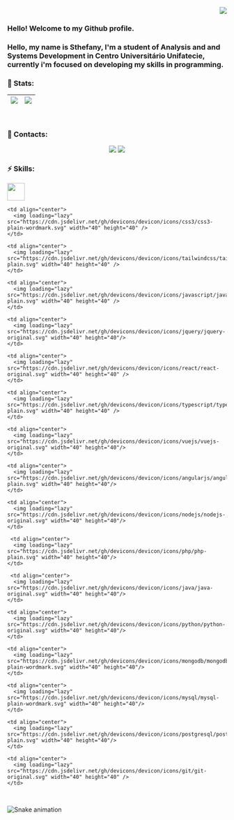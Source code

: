 <p align="right">
  <a href="https://visitorbadge.io/status?path=https%3A%2F%2Fgithub.com%2Fsthefanyspina"><img src="https://api.visitorbadge.io/api/visitors?path=https%3A%2F%2Fgithub.com%2Fsthefanyspina&label=Profile%20Views&labelColor=%23ffe4c8&countColor=%2386092c&style=flat" /></a>
</p>

### Hello! Welcome to my Github profile.

### Hello, my name is Sthefany, I'm a student of Analysis and and Systems Development in Centro Universitário Unifatecie, currently i'm focused on developing my skills in programming.

### 🔭 Stats:
  |![](https://github-readme-stats.vercel.app/api?username=sthefanyspina&theme=react&show_icons=true&hide_border=true&count_private=true)|![](https://github-readme-stats.vercel.app/api/top-langs/?username=sthefanyspina&layout=compact&theme=react)|
  |---|---|
<br> 
  
### 💬 Contacts:
<div align="center" >
<a href="https://www.linkedin.com/in/sthefany-spina-02bb11202" target="_blank"><img loading="lazy" src="https://img.shields.io/badge/-LinkedIn-%230077B5?style=for-the-badge&logo=linkedin&logoColor=white" target="_blank"></a>  
<a href = "mailto:sthefanyspina@gmail.com"><img loading="lazy" src="https://img.shields.io/badge/Gmail-D14836?style=for-the-badge&logo=gmail&logoColor=white" target="_blank"></a>
</div>

### ⚡ Skills:
<tr>
    <td align="center">
      <img loading="lazy" src="https://cdn.jsdelivr.net/gh/devicons/devicon/icons/html5/html5-plain-wordmark.svg" width="40" height="40"/>
    </td>

    <td align="center">
      <img loading="lazy" src="https://cdn.jsdelivr.net/gh/devicons/devicon/icons/css3/css3-plain-wordmark.svg" width="40" height="40" />
    </td>
    
    <td align="center">
      <img loading="lazy" src="https://cdn.jsdelivr.net/gh/devicons/devicon/icons/tailwindcss/tailwindcss-plain.svg" width="40" height="40" />
    </td>

    <td align="center">
      <img loading="lazy" src="https://cdn.jsdelivr.net/gh/devicons/devicon/icons/javascript/javascript-plain.svg" width="40" height="40" />
    </td>
    
    <td align="center">
      <img loading="lazy" src="https://cdn.jsdelivr.net/gh/devicons/devicon/icons/jquery/jquery-original.svg" width="40" height="40"/>
    </td>

    <td align="center">
      <img loading="lazy" src="https://cdn.jsdelivr.net/gh/devicons/devicon/icons/react/react-original.svg" width="40" height="40" />
    </td>

    <td align="center">
      <img loading="lazy" src="https://cdn.jsdelivr.net/gh/devicons/devicon/icons/typescript/typescript-plain.svg" width="40" height="40" />
    </td>

    <td align="center">
      <img loading="lazy" src="https://cdn.jsdelivr.net/gh/devicons/devicon/icons/vuejs/vuejs-original.svg" width="40" height="40"/>
    </td>

    <td align="center">
      <img loading="lazy" src="https://cdn.jsdelivr.net/gh/devicons/devicon/icons/angularjs/angularjs-plain.svg" width="40" height="40"/>
    </td>

    <td align="center">
      <img loading="lazy" src="https://cdn.jsdelivr.net/gh/devicons/devicon/icons/nodejs/nodejs-original.svg" width="40" height="40"/>
    </td>

     <td align="center">
      <img loading="lazy" src="https://cdn.jsdelivr.net/gh/devicons/devicon/icons/php/php-plain.svg" width="40" height="40"/>
    </td>

     <td align="center">
      <img loading="lazy" src="https://cdn.jsdelivr.net/gh/devicons/devicon/icons/java/java-original.svg" width="40" height="40"/>
    </td>

    <td align="center">
      <img loading="lazy" src="https://cdn.jsdelivr.net/gh/devicons/devicon/icons/python/python-original.svg" width="40" height="40"/>
    </td>

    <td align="center">
      <img loading="lazy" src="https://cdn.jsdelivr.net/gh/devicons/devicon/icons/mongodb/mongodb-plain-wordmark.svg" width="40" height="40"/>
    </td>

    <td align="center">
      <img loading="lazy" src="https://cdn.jsdelivr.net/gh/devicons/devicon/icons/mysql/mysql-plain-wordmark.svg" width="40" height="40"/>
    </td>

    <td align="center">
      <img loading="lazy" src="https://cdn.jsdelivr.net/gh/devicons/devicon/icons/postgresql/postgresql-plain.svg" width="40" height="40"/>
    </td>

    <td align="center">
      <img loading="lazy" src="https://cdn.jsdelivr.net/gh/devicons/devicon/icons/git/git-original.svg" width="40" height="40" />
    </td>

<br/>

![Snake animation](https://github.com/sthefanyspina/sthefanyspina/blob/output/github-contribution-grid-snake.svg)
